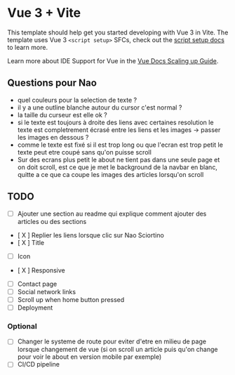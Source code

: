 # Vue 3 + Vite

This template should help get you started developing with Vue 3 in Vite. The template uses Vue 3 `<script setup>` SFCs, check out the [script setup docs](https://v3.vuejs.org/api/sfc-script-setup.html#sfc-script-setup) to learn more.

Learn more about IDE Support for Vue in the [Vue Docs Scaling up Guide](https://vuejs.org/guide/scaling-up/tooling.html#ide-support).

## Questions pour Nao

- quel couleurs pour la selection de texte ?
- il y a une outline blanche autour du cursor c'est normal ?
- la taille du curseur est elle ok ?
- si le texte est toujours à droite des liens avec certaines resolution le texte est completrement écrasé entre les liens et les images -> passer les images en dessous ?
- comme le texte est fixé si il est trop long ou que l'ecran est trop petit le texte peut etre coupé sans qu'on puisse scroll
- Sur des ecrans plus petit le about ne tient pas dans une seule page et on doit scroll, est ce que je met le background de la navbar en blanc, quitte a ce que ca coupe les images des articles lorsqu'on scroll

## TODO

- [ ] Ajouter une section au readme qui explique comment ajouter des articles ou des sections
- [ X ] Replier les liens lorsque clic sur Nao Sciortino
- [ X ] Title
- [ ] Icon
- [ X ] Responsive
- [ ] Contact page
- [ ] Social network links
- [ ] Scroll up when home button pressed
- [ ] Deployment

### Optional

- [ ] Changer le systeme de route pour eviter d'etre en milieu de page lorsque changement de vue (si on scroll un article puis qu'on change pour voir le about en version mobile par exemple)
- [ ] CI/CD pipeline
